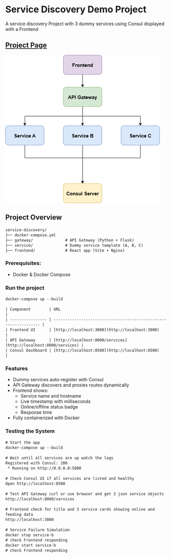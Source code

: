 # Service Discovery Demo Project
A service discovery Project with 3 dummy services using Consul displayed with a Frontend
## [Project Page](https://roadmap.sh/projects/service-discovery)
![Diagram](Diagram.drawio.png)
## Project Overview
```
service-discovery/
├── docker-compose.yml
├── gateway/              # API Gateway (Python + Flask)
├── service/              # Dummy service template (A, B, C)
├── frontend/             # React app (Vite + Nginx)
```
### Prerequisites:
- Docker & Docker Compose
### Run the project
```
docker-compose up --build

| Component        | URL                                                              |
| ---------------- | ---------------------------------------------------------------- |
| Frontend UI      | [http://localhost:3000](http://localhost:3000)                   |
| API Gateway      | [http://localhost:8000/services](http://localhost:8000/services) |
| Consul Dashboard | [http://localhost:8500](http://localhost:8500)                   |
```
### Features
- Dummy services auto-register with Consul
- API Gateway discovers and proxies routes dynamically
- Frontend shows:
    - Service name and hostname
    - Live timestamp with milliseconds
    - Online/offline status badge
    - Response time
- Fully containerized with Docker
### Testing the System
```
# Start the app
docker-compose up --build

# Wait until all services are up watch the logs
Registered with Consul: 200
 * Running on http://0.0.0.0:5000

# Check Consul UI if all services are listed and healthy
Open http://localhost:8500

# Test API Gateway curl or use browser and get 3 json service objects
http://localhost:8000/services

# Frontend check for title and 3 service cards showing online and feeding data
http://localhost:3000

# Service Failure Simulation
docker stop service-b
# check Frontend responding
docker start service-b
# check Frontend responding
```
